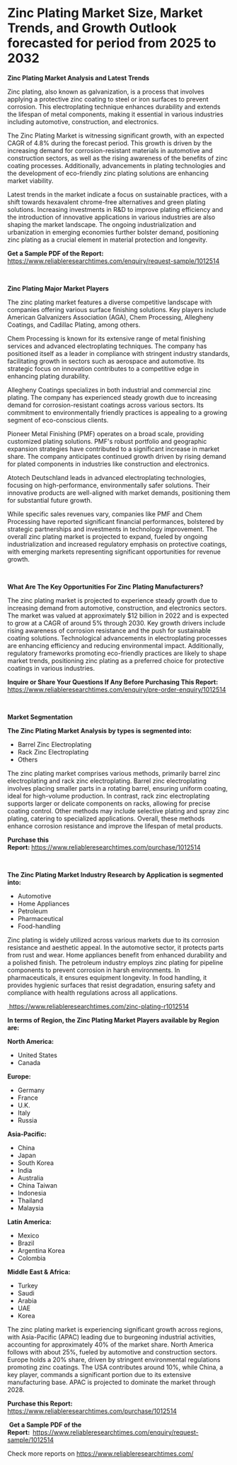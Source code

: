 <p><h1>Zinc Plating Market Size, Market Trends, and Growth Outlook forecasted for period from 2025 to 2032</h1></p><p><strong>Zinc Plating Market Analysis and Latest Trends</strong></p>
<p><p>Zinc plating, also known as galvanization, is a process that involves applying a protective zinc coating to steel or iron surfaces to prevent corrosion. This electroplating technique enhances durability and extends the lifespan of metal components, making it essential in various industries including automotive, construction, and electronics.</p><p>The Zinc Plating Market is witnessing significant growth, with an expected CAGR of 4.8% during the forecast period. This growth is driven by the increasing demand for corrosion-resistant materials in automotive and construction sectors, as well as the rising awareness of the benefits of zinc coating processes. Additionally, advancements in plating technologies and the development of eco-friendly zinc plating solutions are enhancing market viability.</p><p>Latest trends in the market indicate a focus on sustainable practices, with a shift towards hexavalent chrome-free alternatives and green plating solutions. Increasing investments in R&D to improve plating efficiency and the introduction of innovative applications in various industries are also shaping the market landscape. The ongoing industrialization and urbanization in emerging economies further bolster demand, positioning zinc plating as a crucial element in material protection and longevity.</p></p>
<p><strong>Get a Sample PDF of the Report:&nbsp;</strong> <a href="https://www.reliableresearchtimes.com/enquiry/request-sample/1012514?utm_campaign=2714&utm_medium=2&utm_source=Github&utm_content=ia&utm_term=06032025&utm_id=zinc-plating">https://www.reliableresearchtimes.com/enquiry/request-sample/1012514</a></p>
<p>&nbsp;</p>
<p><strong>Zinc Plating Major Market Players</strong></p>
<p><p>The zinc plating market features a diverse competitive landscape with companies offering various surface finishing solutions. Key players include American Galvanizers Association (AGA), Chem Processing, Allegheny Coatings, and Cadillac Plating, among others. </p><p>Chem Processing is known for its extensive range of metal finishing services and advanced electroplating techniques. The company has positioned itself as a leader in compliance with stringent industry standards, facilitating growth in sectors such as aerospace and automotive. Its strategic focus on innovation contributes to a competitive edge in enhancing plating durability.</p><p>Allegheny Coatings specializes in both industrial and commercial zinc plating. The company has experienced steady growth due to increasing demand for corrosion-resistant coatings across various sectors. Its commitment to environmentally friendly practices is appealing to a growing segment of eco-conscious clients.</p><p>Pioneer Metal Finishing (PMF) operates on a broad scale, providing customized plating solutions. PMF's robust portfolio and geographic expansion strategies have contributed to a significant increase in market share. The company anticipates continued growth driven by rising demand for plated components in industries like construction and electronics.</p><p>Atotech Deutschland leads in advanced electroplating technologies, focusing on high-performance, environmentally safer solutions. Their innovative products are well-aligned with market demands, positioning them for substantial future growth.</p><p>While specific sales revenues vary, companies like PMF and Chem Processing have reported significant financial performances, bolstered by strategic partnerships and investments in technology improvement. The overall zinc plating market is projected to expand, fueled by ongoing industrialization and increased regulatory emphasis on protective coatings, with emerging markets representing significant opportunities for revenue growth.</p></p>
<p>&nbsp;</p>
<p><strong>What Are The Key Opportunities For Zinc Plating Manufacturers?</strong></p>
<p><p>The zinc plating market is projected to experience steady growth due to increasing demand from automotive, construction, and electronics sectors. The market was valued at approximately $12 billion in 2022 and is expected to grow at a CAGR of around 5% through 2030. Key growth drivers include rising awareness of corrosion resistance and the push for sustainable coating solutions. Technological advancements in electroplating processes are enhancing efficiency and reducing environmental impact. Additionally, regulatory frameworks promoting eco-friendly practices are likely to shape market trends, positioning zinc plating as a preferred choice for protective coatings in various industries.</p></p>
<p><strong>Inquire or Share Your Questions If Any Before Purchasing This Report:</strong> <a href="https://www.reliableresearchtimes.com/enquiry/pre-order-enquiry/1012514?utm_campaign=2714&utm_medium=2&utm_source=Github&utm_content=ia&utm_term=06032025&utm_id=zinc-plating">https://www.reliableresearchtimes.com/enquiry/pre-order-enquiry/1012514</a></p>
<p>&nbsp;</p>
<p><strong>Market Segmentation</strong></p>
<p><strong>The Zinc Plating Market Analysis by types is segmented into:</strong></p>
<p><ul><li>Barrel Zinc Electroplating</li><li>Rack Zinc Electroplating</li><li>Others</li></ul></p>
<p><p>The zinc plating market comprises various methods, primarily barrel zinc electroplating and rack zinc electroplating. Barrel zinc electroplating involves placing smaller parts in a rotating barrel, ensuring uniform coating, ideal for high-volume production. In contrast, rack zinc electroplating supports larger or delicate components on racks, allowing for precise coating control. Other methods may include selective plating and spray zinc plating, catering to specialized applications. Overall, these methods enhance corrosion resistance and improve the lifespan of metal products.</p></p>
<p><strong>Purchase this Report:&nbsp;</strong><a href="https://www.reliableresearchtimes.com/purchase/1012514?utm_campaign=2714&utm_medium=2&utm_source=Github&utm_content=ia&utm_term=06032025&utm_id=zinc-plating">https://www.reliableresearchtimes.com/purchase/1012514</a></p>
<p>&nbsp;</p>
<p><strong>The Zinc Plating Market Industry Research by Application is segmented into:</strong></p>
<p><ul><li>Automotive</li><li>Home Appliances</li><li>Petroleum</li><li>Pharmaceutical</li><li>Food-handling</li></ul></p>
<p><p>Zinc plating is widely utilized across various markets due to its corrosion resistance and aesthetic appeal. In the automotive sector, it protects parts from rust and wear. Home appliances benefit from enhanced durability and a polished finish. The petroleum industry employs zinc plating for pipeline components to prevent corrosion in harsh environments. In pharmaceuticals, it ensures equipment longevity. In food handling, it provides hygienic surfaces that resist degradation, ensuring safety and compliance with health regulations across all applications.</p></p>
<p><a href="https://www.reliableresearchtimes.com/zinc-plating-r1012514?utm_campaign=2714&utm_medium=2&utm_source=Github&utm_content=ia&utm_term=06032025&utm_id=zinc-plating">&nbsp;https://www.reliableresearchtimes.com/zinc-plating-r1012514</a></p>
<p><strong>In terms of Region, the Zinc Plating Market Players available by Region are:</strong></p>
<p>
    <p> <strong> North America: </strong>
        <ul>
            <li>United States</li>
            <li>Canada</li>
        </ul>
        </p> 
    <p> <strong> Europe: </strong>
        <ul>
            <li>Germany</li>
            <li>France</li>
            <li>U.K.</li>
            <li>Italy</li>
            <li>Russia</li>
        </ul>
        </p> 
    <p> <strong> Asia-Pacific: </strong>
        <ul>
            <li>China</li>
            <li>Japan</li>
            <li>South Korea</li>
            <li>India</li>
            <li>Australia</li>
            <li>China Taiwan</li>
            <li>Indonesia</li>
            <li>Thailand</li>
            <li>Malaysia</li>
        </ul>
        </p> 
    <p> <strong> Latin America: </strong>
        <ul>
            <li>Mexico</li>
            <li>Brazil</li>
            <li>Argentina Korea</li>
            <li>Colombia</li>
        </ul>
        </p> 
    <p> <strong> Middle East & Africa: </strong>
        <ul>
            <li>Turkey</li>
            <li>Saudi</li>
            <li>Arabia</li>
            <li>UAE</li>
            <li>Korea</li>
        </ul>
    </p>
    </p>
<p><p>The zinc plating market is experiencing significant growth across regions, with Asia-Pacific (APAC) leading due to burgeoning industrial activities, accounting for approximately 40% of the market share. North America follows with about 25%, fueled by automotive and construction sectors. Europe holds a 20% share, driven by stringent environmental regulations promoting zinc coatings. The USA contributes around 10%, while China, a key player, commands a significant portion due to its extensive manufacturing base. APAC is projected to dominate the market through 2028.</p></p>
<p><strong>Purchase this Report: </strong><a href="https://www.reliableresearchtimes.com/purchase/1012514?utm_campaign=2714&utm_medium=2&utm_source=Github&utm_content=ia&utm_term=06032025&utm_id=zinc-plating">https://www.reliableresearchtimes.com/purchase/1012514</a></p>
<p>&nbsp;<strong>Get a Sample PDF of the Report:&nbsp;&nbsp;</strong><a href="https://www.reliableresearchtimes.com/enquiry/request-sample/1012514?utm_campaign=2714&utm_medium=2&utm_source=Github&utm_content=ia&utm_term=06032025&utm_id=zinc-plating">https://www.reliableresearchtimes.com/enquiry/request-sample/1012514</a></p>
<p><strong></strong></p>
<p>Check more reports on <a href="https://www.reliableresearchtimes.com/?utm_campaign=2714&utm_medium=2&utm_source=Github&utm_content=ia&utm_term=06032025&utm_id=zinc-plating">https://www.reliableresearchtimes.com/</a></p>